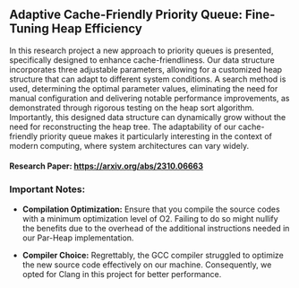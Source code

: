 ## Adaptive Cache-Friendly Priority Queue: Fine-Tuning Heap Efficiency
In this research project a new approach to priority queues is presented, specifically designed to enhance cache-friendliness. Our data structure incorporates three adjustable parameters, allowing for a customized heap structure that can adapt to different system conditions. A search method is used, determining the optimal parameter values, eliminating the need for manual configuration and delivering notable performance improvements, as demonstrated through rigorous testing on the heap sort algorithm. Importantly, this designed data structure can dynamically grow without the need for reconstructing the heap tree. The adaptability of our cache-friendly priority queue makes it particularly interesting in the context of modern computing, where system architectures can vary widely.

#### **Research Paper:** https://arxiv.org/abs/2310.06663

### Important Notes:
- **Compilation Optimization:** Ensure that you compile the source codes with a minimum optimization level of O2. Failing to do so might nullify the benefits due to the overhead of the additional instructions needed in our Par-Heap implementation.

- **Compiler Choice:** Regrettably, the GCC compiler struggled to optimize the new source code effectively on our machine. Consequently, we opted for Clang in this project for better performance.
